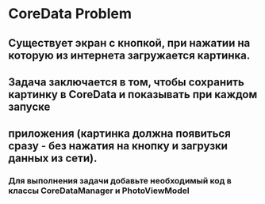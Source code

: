 #  CoreData Problem

## Существует экран с кнопкой, при нажатии на которую из интернета загружается картинка. 
## Задача заключается в том, чтобы сохранить картинку в CoreData и показывать при каждом запуске
## приложения (картинка должна появиться сразу - без нажатия на кнопку и загрузки данных из сети).

### Для выполнения задачи добавьте необходимый код в классы CoreDataManager и PhotoViewModel

